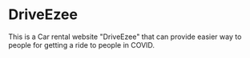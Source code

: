 # DriveEzee
This is a Car rental website "DriveEzee" that can provide easier way to people for getting a ride to people in COVID.
